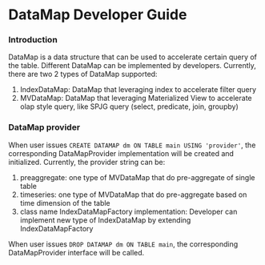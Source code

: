 # DataMap Developer Guide

### Introduction
DataMap is a data structure that can be used to accelerate certain query of the table. Different DataMap can be implemented by developers. 
Currently, there are two 2 types of DataMap supported:
1. IndexDataMap: DataMap that leveraging index to accelerate filter query
2. MVDataMap: DataMap that leveraging Materialized View to accelerate olap style query, like SPJG query (select, predicate, join, groupby)

### DataMap provider
When user issues `CREATE DATAMAP dm ON TABLE main USING 'provider'`, the corresponding DataMapProvider implementation will be created and initialized. 
Currently, the provider string can be:
1. preaggregate: one type of MVDataMap that do pre-aggregate of single table
2. timeseries: one type of MVDataMap that do pre-aggregate based on time dimension of the table
3. class name IndexDataMapFactory  implementation: Developer can implement new type of IndexDataMap by extending IndexDataMapFactory

When user issues `DROP DATAMAP dm ON TABLE main`, the corresponding DataMapProvider interface will be called.